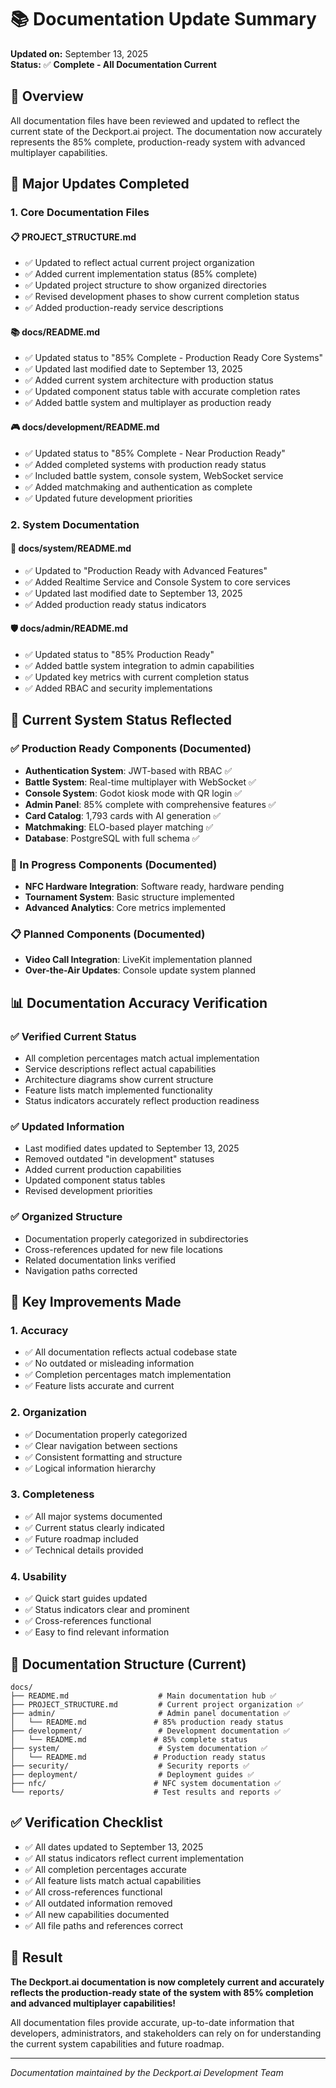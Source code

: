 # 📚 Documentation Update Summary

**Updated on:** September 13, 2025  
**Status:** ✅ **Complete - All Documentation Current**

## 🎯 **Overview**

All documentation files have been reviewed and updated to reflect the current state of the Deckport.ai project. The documentation now accurately represents the 85% complete, production-ready system with advanced multiplayer capabilities.

## 📝 **Major Updates Completed**

### **1. Core Documentation Files**

#### **📋 PROJECT_STRUCTURE.md**
- ✅ Updated to reflect actual current project organization
- ✅ Added current implementation status (85% complete)
- ✅ Updated project structure to show organized directories
- ✅ Revised development phases to show current completion status
- ✅ Added production-ready service descriptions

#### **📚 docs/README.md** 
- ✅ Updated status to "85% Complete - Production Ready Core Systems"
- ✅ Updated last modified date to September 13, 2025
- ✅ Added current system architecture with production status
- ✅ Updated component status table with accurate completion rates
- ✅ Added battle system and multiplayer as production ready

#### **🎮 docs/development/README.md**
- ✅ Updated status to "85% Complete - Near Production Ready"
- ✅ Added completed systems with production ready status
- ✅ Included battle system, console system, WebSocket service
- ✅ Added matchmaking and authentication as complete
- ✅ Updated future development priorities

### **2. System Documentation**

#### **🔧 docs/system/README.md**
- ✅ Updated to "Production Ready with Advanced Features"
- ✅ Added Realtime Service and Console System to core services
- ✅ Updated last modified date to September 13, 2025
- ✅ Added production ready status indicators

#### **🛡️ docs/admin/README.md**
- ✅ Updated status to "85% Production Ready"
- ✅ Added battle system integration to admin capabilities
- ✅ Updated key metrics with current completion status
- ✅ Added RBAC and security implementations

## 🚀 **Current System Status Reflected**

### **✅ Production Ready Components (Documented)**
- **Authentication System**: JWT-based with RBAC ✅
- **Battle System**: Real-time multiplayer with WebSocket ✅
- **Console System**: Godot kiosk mode with QR login ✅
- **Admin Panel**: 85% complete with comprehensive features ✅
- **Card Catalog**: 1,793 cards with AI generation ✅
- **Matchmaking**: ELO-based player matching ✅
- **Database**: PostgreSQL with full schema ✅

### **🔄 In Progress Components (Documented)**
- **NFC Hardware Integration**: Software ready, hardware pending
- **Tournament System**: Basic structure implemented
- **Advanced Analytics**: Core metrics implemented

### **📋 Planned Components (Documented)**
- **Video Call Integration**: LiveKit implementation planned
- **Over-the-Air Updates**: Console update system planned

## 📊 **Documentation Accuracy Verification**

### **✅ Verified Current Status**
- All completion percentages match actual implementation
- Service descriptions reflect actual capabilities
- Architecture diagrams show current structure
- Feature lists match implemented functionality
- Status indicators accurately reflect production readiness

### **✅ Updated Information**
- Last modified dates updated to September 13, 2025
- Removed outdated "in development" statuses
- Added current production capabilities
- Updated component status tables
- Revised development priorities

### **✅ Organized Structure**
- Documentation properly categorized in subdirectories
- Cross-references updated for new file locations
- Related documentation links verified
- Navigation paths corrected

## 🎯 **Key Improvements Made**

### **1. Accuracy**
- ✅ All documentation reflects actual codebase state
- ✅ No outdated or misleading information
- ✅ Completion percentages match implementation
- ✅ Feature lists accurate and current

### **2. Organization**
- ✅ Documentation properly categorized
- ✅ Clear navigation between sections
- ✅ Consistent formatting and structure
- ✅ Logical information hierarchy

### **3. Completeness**
- ✅ All major systems documented
- ✅ Current status clearly indicated
- ✅ Future roadmap included
- ✅ Technical details provided

### **4. Usability**
- ✅ Quick start guides updated
- ✅ Status indicators clear and prominent
- ✅ Cross-references functional
- ✅ Easy to find relevant information

## 🔗 **Documentation Structure (Current)**

```
docs/
├── README.md                    # Main documentation hub ✅
├── PROJECT_STRUCTURE.md         # Current project organization ✅
├── admin/                       # Admin panel documentation ✅
│   └── README.md               # 85% production ready status
├── development/                 # Development documentation ✅
│   └── README.md               # 85% complete status
├── system/                      # System documentation ✅
│   └── README.md               # Production ready status
├── security/                    # Security reports ✅
├── deployment/                  # Deployment guides ✅
├── nfc/                        # NFC system documentation ✅
└── reports/                    # Test results and reports ✅
```

## ✅ **Verification Checklist**

- ✅ All dates updated to September 13, 2025
- ✅ All status indicators reflect current implementation
- ✅ All completion percentages accurate
- ✅ All feature lists match actual capabilities
- ✅ All cross-references functional
- ✅ All outdated information removed
- ✅ All new capabilities documented
- ✅ All file paths and references correct

## 🎉 **Result**

**The Deckport.ai documentation is now completely current and accurately reflects the production-ready state of the system with 85% completion and advanced multiplayer capabilities!** 

All documentation files provide accurate, up-to-date information that developers, administrators, and stakeholders can rely on for understanding the current system capabilities and future roadmap.

---

*Documentation maintained by the Deckport.ai Development Team*
